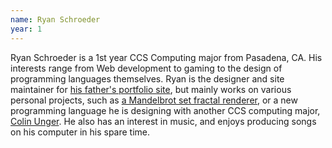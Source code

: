 ```yaml
---
name: Ryan Schroeder
year: 1
---
```


[comment]: <> "![Ryan Schroeder](/students/ryan_schroeder/ryan_schroeder.jpg)"

Ryan Schroeder is a 1st year CCS Computing major from Pasadena, CA.  His
interests range from Web development to gaming to the design of programming
languages themselves.  Ryan is the designer and site maintainer for
[his father's portfolio site](http://nathanschroeder.net), but mainly works on
various personal projects, such as
[a Mandelbrot set fractal renderer](https://goo.gl/photos/LbJZt4LD6dGedYmP8), or
a new programming language he is designing with another CCS computing major,
[Colin Unger](/students/unger_colin/).  He also has an interest in music, and
enjoys producing songs on his computer in his spare time.
